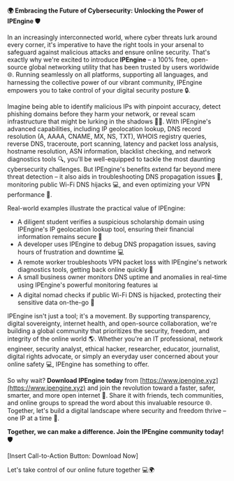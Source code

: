 **🌍 Embracing the Future of Cybersecurity: Unlocking the Power of IPEngine 🛡️**

In an increasingly interconnected world, where cyber threats lurk around every corner, it's imperative to have the right tools in your arsenal to safeguard against malicious attacks and ensure online security. That's exactly why we're excited to introduce **IPEngine** – a 100% free, open-source global networking utility that has been trusted by users worldwide 🌐. Running seamlessly on all platforms, supporting all languages, and harnessing the collective power of our vibrant community, IPEngine empowers you to take control of your digital security posture 🔒.

Imagine being able to identify malicious IPs with pinpoint accuracy, detect phishing domains before they harm your network, or reveal scam infrastructure that might be lurking in the shadows 🕵️‍♂️. With IPEngine's advanced capabilities, including IP geolocation lookup, DNS record resolution (A, AAAA, CNAME, MX, NS, TXT), WHOIS registry queries, reverse DNS, traceroute, port scanning, latency and packet loss analysis, hostname resolution, ASN information, blacklist checking, and network diagnostics tools 🔍, you'll be well-equipped to tackle the most daunting cybersecurity challenges. But IPEngine's benefits extend far beyond mere threat detection – it also aids in troubleshooting DNS propagation issues 📡, monitoring public Wi-Fi DNS hijacks 💻, and even optimizing your VPN performance 🚀.

Real-world examples illustrate the practical value of IPEngine: 

* A diligent student verifies a suspicious scholarship domain using IPEngine's IP geolocation lookup tool, ensuring their financial information remains secure 🏫
* A developer uses IPEngine to debug DNS propagation issues, saving hours of frustration and downtime 💻
* A remote worker troubleshoots VPN packet loss with IPEngine's network diagnostics tools, getting back online quickly 🔌
* A small business owner monitors DNS uptime and anomalies in real-time using IPEngine's powerful monitoring features 📊
* A digital nomad checks if public Wi-Fi DNS is hijacked, protecting their sensitive data on-the-go 🚀

IPEngine isn't just a tool; it's a movement. By supporting transparency, digital sovereignty, internet health, and open-source collaboration, we're building a global community that prioritizes the security, freedom, and integrity of the online world 🌎. Whether you're an IT professional, network engineer, security analyst, ethical hacker, researcher, educator, journalist, digital rights advocate, or simply an everyday user concerned about your online safety 💻, IPEngine has something to offer.

So why wait? **Download IPEngine today** from [https://www.ipengine.xyz](https://www.ipengine.xyz) and join the revolution toward a faster, safer, smarter, and more open internet 🚀. Share it with friends, tech communities, and online groups to spread the word about this invaluable resource 🌐. Together, let's build a digital landscape where security and freedom thrive – one IP at a time 🔑.

**Together, we can make a difference. Join the IPEngine community today! 🛡️**

[Insert Call-to-Action Button: Download Now]

Let's take control of our online future together 💻🌍